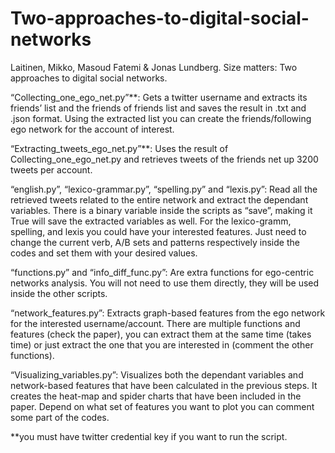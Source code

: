 # Two-approaches-to-digital-social-networks
Laitinen, Mikko, Masoud Fatemi & Jonas Lundberg. Size matters: Two approaches to digital social networks.


“Collecting_one_ego_net.py”**:
Gets a twitter username and extracts its friends’ list and the friends of friends list and saves the result in .txt and .json format. Using the extracted list you can create the friends/following ego network for the account of interest. 


“Extracting_tweets_ego_net.py”**:
Uses the result of Collecting_one_ego_net.py and retrieves tweets of the friends net up 3200 tweets per account. 


“english.py”, “lexico-grammar.py”, “spelling.py” and “lexis.py”:
Read all the retrieved tweets related to the entire network and extract the dependant variables. There is a binary variable inside the scripts as “save”, making it True will save the extracted variables as well. For the lexico-gramm, spelling, and lexis you could have your interested features. Just need to change the current verb, A/B sets and patterns respectively inside the codes and set them with your desired values.


“functions.py” and “info_diff_func.py”:
Are extra functions for ego-centric networks analysis. You will not need to use them directly, they will be used inside the other scripts.


“network_features.py”:
Extracts graph-based features from the ego network for the interested username/account. There are multiple functions and features (check the paper), you can extract them at the same time (takes time) or just extract the one that you are interested in (comment the other functions). 


“Visualizing_variables.py”:
Visualizes both the dependant variables and network-based features that have been calculated in the previous steps. It creates the heat-map and spider charts that have been included in the paper. Depend on what set of features you want to plot you can comment some part of the codes.


**you must have twitter credential key if you want to run the script.
